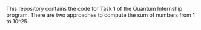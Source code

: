 This repository contains the code for Task 1 of the Quantum Internship program. 
There are two approaches to compute the sum of numbers from 1 to 10^25.
